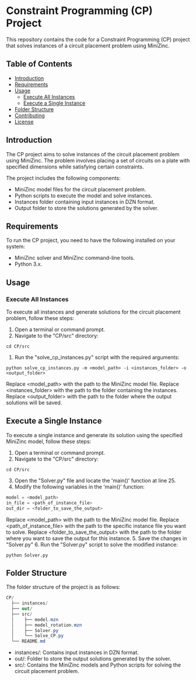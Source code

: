 # Constraint Programming (CP) Project

This repository contains the code for a Constraint Programming (CP) project that solves instances of a circuit placement problem using MiniZinc.

## Table of Contents
- [Introduction](#introduction)
- [Requirements](#requirements)
- [Usage](#usage)
  - [Execute All Instances](#execute-all-instances)
  - [Execute a Single Instance](#execute-a-single-instance)
- [Folder Structure](#folder-structure)
- [Contributing](#contributing)
- [License](#license)

## Introduction

The CP project aims to solve instances of the circuit placement problem using MiniZinc. The problem involves placing a set of circuits on a plate with specified dimensions while satisfying certain constraints.

The project includes the following components:
- MiniZinc model files for the circuit placement problem.
- Python scripts to execute the model and solve instances.
- Instances folder containing input instances in DZN format.
- Output folder to store the solutions generated by the solver.

## Requirements

To run the CP project, you need to have the following installed on your system:
- MiniZinc solver and MiniZinc command-line tools.
- Python 3.x.

## Usage

### Execute All Instances

To execute all instances and generate solutions for the circuit placement problem, follow these steps:

1. Open a terminal or command prompt.
2. Navigate to the "CP/src" directory:

```console
cd CP/src
```

1. Run the "solve_cp_instances.py" script with the required arguments:

```console
python solve_cp_instances.py -m <model_path> -i <instances_folder> -o <output_folder>

```
Replace <model_path> with the path to the MiniZinc model file.
Replace <instances_folder> with the path to the folder containing the instances.
Replace <output_folder> with the path to the folder where the output solutions will be saved.

## Execute a Single Instance

To execute a single instance and generate its solution using the specified MiniZinc model, follow these steps:

1. Open a terminal or command prompt.
2. Navigate to the "CP/src" directory:
```console
cd CP/src
```
3. Open the "Solver.py" file and locate the 'main()' function at line 25.
4. Modify the following variables in the 'main()' function:
```python
model = <model_path>
in_file = <path_of_instance_file>
out_dir = <folder_to_save_the_output>
```
Replace <model_path> with the path to the MiniZinc model file.
Replace <path_of_instance_file> with the path to the specific instance file you want to solve.
Replace <folder_to_save_the_output> with the path to the folder where you want to save the output for this instance.
5. Save the changes in "Solver.py"
6. Run the "Solver.py" script to solve the modified instance:
```console
python Solver.py
```

## Folder Structure
The folder structure of the project is as follows:
```csharp
CP/
  ├── instances/
  ├── out/
  ├── src/
  │    ├── model.mzn
  │    ├── model_rotation.mzn
  │    ├── Solver.py
  │    └── Solve_CP.py
  └── README.md
```
* instances/: Contains input instances in DZN format.
* out/: Folder to store the output solutions generated by the solver.
* src/: Contains the MiniZinc models and Python scripts for solving the circuit placement problem.